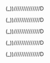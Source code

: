 




(_))//////////////D


(_))//////////////D



(_))//////////////D



(_))//////////////D


(_))//////////////D
